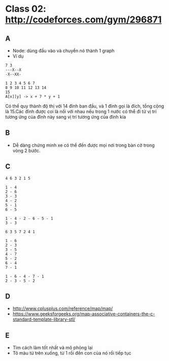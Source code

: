 # Class 02: http://codeforces.com/gym/296871

## A

+ Node: dùng đầu vào và chuyển nó thành 1 graph
+ Ví dụ

```  
7 3
---X--X
-X--XX-

1 2 3 4 5 6 7
8 9 10 11 12 13 14
15
A[x][y] -> x + 7 * y + 1
```

Có thể quy thành độ thị với 14 đỉnh ban đầu, và 1 đỉnh gọi là đích, tổng cộng là 15.Các đỉnh được coi là nối với nhau nếu trong 1 nước có thể đi từ vị trí tương ứng của đỉnh này sang vị trí tương ứng của đỉnh kia

## B

+ Dễ dàng chứng minh xe có thể đến được mọi nơi trong bàn cờ trong vòng 2 bước.
  
## C

```
4 6 3 2 1 5

1 - 4
2 - 6
3 - 3
4 - 2
5 - 1
6 - 5

1 - 4 - 2 - 6 - 5 - 1
3 - 3
```

```
6 3 5 7 2 4 1

1 - 6
2 - 3
3 - 5
4 - 7
5 - 2
6 - 4
7 - 1

1 - 6 - 4 - 7 - 1
2 - 3 - 5 - 2 
```

## D

+ http://www.cplusplus.com/reference/map/map/
+ https://www.geeksforgeeks.org/map-associative-containers-the-c-standard-template-library-stl/

## E

+ Tìm cách làm tốt nhất và mô phỏng lại
+ Tô màu từ trên xuống, từ 1 rồi đến con của nó rồi tiếp tục